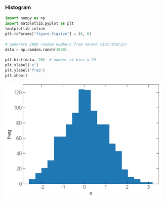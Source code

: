### Histogram 

```py 
import numpy as np
import matplotlib.pyplot as plt
%matplotlib inline
plt.rcParams["figure.figsize"] = (8, 6)

# generate 1000 random numbers from normal distribution 
data = np.random.randn(1000)

plt.hist(data, 20)  # number of bins = 20
plt.xlabel('x')
plt.ylabel('freq')
plt.show()
```

![histogram-plot](../img/histogram.png) 
